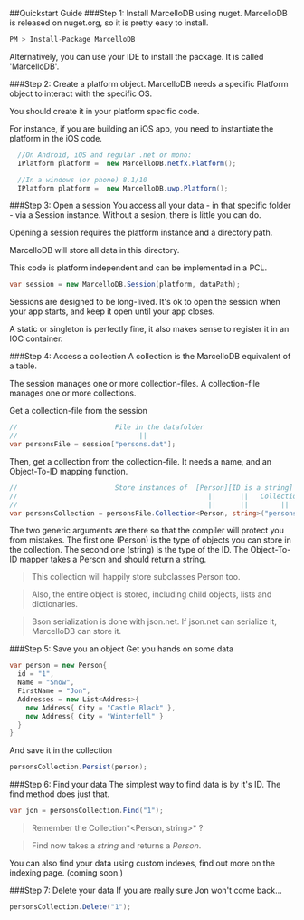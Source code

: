 ##Quickstart Guide
###Step 1: Install  MarcelloDB using nuget.
MarcelloDB is released on nuget.org, so it is pretty easy to install.

```cs
PM > Install-Package MarcelloDB
```

Alternatively, you can use your IDE to install the package. It is called 'MarcelloDB'.

###Step 2: Create a platform object.
MarcelloDB needs a specific Platform object to interact with the specific OS.

You should create it in your platform specific code.

For instance, if you are building an iOS app, you need to instantiate the platform in the iOS code.

```cs
  //On Android, iOS and regular .net or mono:
  IPlatform platform =  new MarcelloDB.netfx.Platform();

  //In a windows (or phone) 8.1/10
  IPlatform platform =  new MarcelloDB.uwp.Platform();

```

###Step 3: Open a session
You access all your data - in that specific folder - via a Session instance.
Without a sesion, there is little you can do.

Opening a session requires the platform instance and a directory path.

MarcelloDB will store all data in this directory.

This code is platform independent and can be implemented in a PCL.

```cs
var session = new MarcelloDB.Session(platform, dataPath);
```
Sessions are designed to be long-lived. It's ok to open the session when your app starts, and keep it open until your app closes.

A static or singleton is perfectly fine, it also makes sense to register it in an IOC container.


###Step 4: Access a collection
A collection is the MarcelloDB equivalent of a table.

The session manages one or more collection-files. A collection-file manages one or more collections.

Get a collection-file from the session
```cs
//                        File in the datafolder
//                              ||
var personsFile = session["persons.dat"];
```

Then, get a collection from the collection-file. It needs a name, and an Object-To-ID mapping function.
```cs
//                        Store instances of  [Person][ID is a string] [map Person to ID]
//                                               ||      ||   Collection name   ||
//                                               ||      ||        ||           ||
var personsCollection = personsFile.Collection<Person, string>("persons", p => p.Id);

```
The two generic arguments are there so that the compiler will protect you from mistakes. The first one (Person) is the type of objects you can store in the collection. The second one (string) is the type of the ID. The Object-To-ID mapper takes a Person and should return a string.
> This collection will happily store subclasses Person too.

> Also, the entire object is stored, including child objects, lists and dictionaries.

> Bson serialization is done with json.net. If json.net can serialize it, MarcelloDB can store it.

###Step 5: Save you an object
Get you hands on some data
```cs
var person = new Person{
  id = "1",
  Name = "Snow",
  FirstName = "Jon",
  Addresses = new List<Address>{
    new Address{ City = "Castle Black" },
    new Address{ City = "Winterfell" }
  }
}
```

And save it in the collection
```cs
personsCollection.Persist(person);
```

###Step 6: Find your data
The simplest way to find data is by it's ID. The find method does just that.
```cs
var jon = personsCollection.Find("1");
```
> Remember the Collection*<Person, string>* ?

> Find now takes a *string* and returns a *Person*.

You can also find your data using custom indexes, find out more on the indexing page. (coming soon.)


###Step 7: Delete your data
If you are really sure Jon won't come back...
```cs
personsCollection.Delete("1");
```